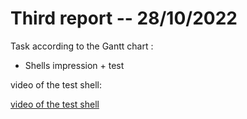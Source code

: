 Third report -- 28/10/2022
==========================

Task according to the Gantt chart :

* Shells impression + test

video of the test shell:

[video of the test shell](images_and_videos_for_reports/vic_shell_test.mp4)
